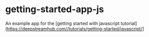 # getting-started-app-js
An example app for the [getting started with javascript tutorial](https://deepstreamhub.com//tutorials/getting-started/javascript/]